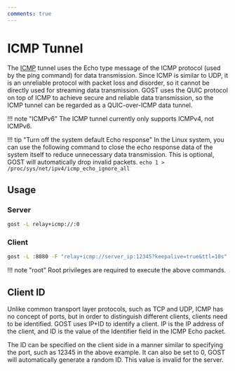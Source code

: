 ```yaml
---
comments: true
---
```


# ICMP Tunnel

The [ICMP](https://en.wikipedia.org/wiki/Internet_Control_Message_Protocol) tunnel uses the Echo type message of the ICMP protocol (used by the ping command) for data transmission. Since ICMP is similar to UDP, it is an unreliable protocol with packet loss and disorder, so it cannot be directly used for streaming data transmission. GOST uses the QUIC protocol on top of ICMP to achieve secure and reliable data transmission, so the ICMP tunnel can be regarded as a QUIC-over-ICMP data tunnel.

!!! note "ICMPv6"
	The ICMP tunnel currently only supports ICMPv4, not ICMPv6.

!!! tip "Turn off the system default Echo response"
	In the Linux system, you can use the following command to close the echo response data of the system itself to reduce unnecessary data transmission. This is optional, GOST will automatically drop invalid packets.
	```
	echo 1 > /proc/sys/net/ipv4/icmp_echo_ignore_all
	```

## Usage

### Server

```bash
gost -L relay+icmp://:0
```

### Client

```bash
gost -L :8080 -F "relay+icmp://server_ip:12345?keepalive=true&ttl=10s"
```

!!! note "root"
	Root privileges are required to execute the above commands.

## Client ID

Unlike common transport layer protocols, such as TCP and UDP, ICMP has no concept of ports, but in order to distinguish different clients, clients need to be identified. GOST uses IP+ID to identify a client. IP is the IP address of the client, and ID is the value of the Identifier field in the ICMP Echo packet.

The ID can be specified on the client side in a manner similar to specifying the port, such as 12345 in the above example. It can also be set to 0, GOST will automatically generate a random ID. This value is invalid for the server.